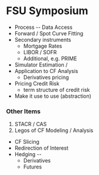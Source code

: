 # FSU  Symposium
* Process -- Data Access
* Forward / Spot Curve Fitting
* Secondary instruments
  - Mortgage Rates
  - LIBOR / SOFR
  - Additional, e.g. PRIME
* Simulator Estimation /
* Application to CF Analysis
  - Derivatives pricing
* Pricing Credit Risk
  - term structure of credit risk
* Make it use  to use (abstraction)

### Other Items
1. STACR / CAS
2. Legos of CF Modeling / Analysis
  * CF Slicing
  * Redirection of Interest
  * Hedging --
    - Derivatives
    - Futures
